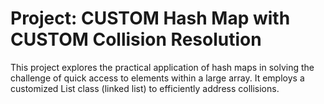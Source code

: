 # Project: CUSTOM Hash Map with CUSTOM Collision Resolution

This project explores the practical application of hash maps in solving the challenge of quick access to elements within a large array. It employs a customized List class (linked list) to efficiently address collisions.
